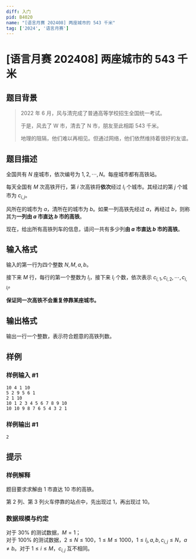 ```yaml
---
diff: 入门
pid: B4020
name: "[语言月赛 202408] 两座城市的 543 千米"
tag: ['2024', '语言月赛']
---
```

# [语言月赛 202408] 两座城市的 543 千米
## 题目背景

> 2022 年 6 月，风与清完成了普通高等学校招生全国统一考试。
>
> 于是，风去了 W 市，清去了 N 市，朋友至此相距 543 千米。
>
> 地理的阻隔，他们难以再相见。但通过网络，他们依然维持着很好的友谊。
## 题目描述

全国共有 $N$ 座城市，依次编号为 $1,2,\cdots,N$。每座城市都有高铁站。

每天全国有 $M$ 次高铁开行，第 $i$ 次高铁将**依次**经过 $l_i$ 个城市。其经过的第 $j$ 个城市为 $c_{i,j}$。

风所在的城市为 $a$，清所在的城市为 $b$。如果一列高铁先经过 $a$，再经过 $b$，则称其为**一列由 $a$ 市直达 $b$ 市的高铁**。

现在，给出所有高铁列车的信息，请问一共有多少列**由 $a$ 市直达 $b$ 市的高铁**。
## 输入格式

输入的第一行为四个整数 $N,M,a,b$。

接下来 $M$ 行，每行的第一个整数为 $l_i$，接下来 $l_i$ 个数，依次表示 $c_{i,1},c_{i,2},\cdots,c_{i,l_i}$。

**保证同一次高铁不会重复停靠某座城市。**
## 输出格式

输出一行一个整数，表示符合题意的高铁列数。
## 样例

### 样例输入 #1
```
10 4 1 10
5 2 9 5 6 1
2 1 10
10 1 2 3 4 5 6 7 8 9 10
10 10 9 8 7 6 5 4 3 2 1

```
### 样例输出 #1
```
2

```
## 提示

### 样例解释

题目要求求解由 $1$ 市直达 $10$ 市的高铁。

第 $2$ 列、第 $3$ 列火车停靠的站点中，先出现过 $1$，再出现过 $10$。

### 数据规模与约定

对于 $30\%$ 的测试数据，$M=1$；  
对于 $100\%$ 的测试数据，$2 \le N \le 100$，$1 \le M \le 1000$，$1 \le l_i,a,b,c_{i,j}\le N$，$a \neq b$。对于 $1 \le i \le M$，$c_{i,j}$ 互不相同。
